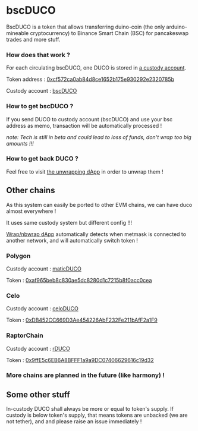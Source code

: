 # bscDUCO
BscDUCO is a token that allows transferring duino-coin (the only arduino-mineable cryptocurrency) to Binance Smart Chain (BSC) for pancakeswap trades and more stuff.


### How does that work ?
For each circulating bscDUCO, one DUCO is stored in [a custody account](https://explorer.duinocoin.com/?search=bscDUCO).

Token address : [0xcf572ca0ab84d8ce1652b175e930292e2320785b](https://bscscan.com/token/0xcf572ca0ab84d8ce1652b175e930292e2320785b)

Custody account : [bscDUCO](https://explorer.duinocoin.com/?search=bscDUCO)


### How to get bscDUCO ?
If you send DUCO to custody account (bscDUCO) and use your bsc address as memo, transaction will be automatically processed !

*note: Tech is still in beta and could lead to loss of funds, don't wrap too big amounts !!!*

### How to get back DUCO ?
Feel free to visit [the unwrapping dApp](https://bsc.duinocoin.com/) in order to unwrap them !


## Other chains
As this system can easily be ported to other EVM chains, we can have duco almost everywhere !

It uses same custody system but different config !!!

[Wrap/nbwrap dApp](https://bsc.duinocoin.com/) automatically detects when metmask is connected to another network, and will automatically switch token !

### Polygon
Custody account : [maticDUCO](https://explorer.duinocoin.com/?search=maticDUCO)

Token : [0xaf965beb8c830ae5dc8280d1c7215b8f0acc0cea](https://polygonscan.com/token/0xaf965beb8c830ae5dc8280d1c7215b8f0acc0cea)

### Celo
Custody account : [celoDUCO](https://explorer.duinocoin.com/?search=celoDUCO)

Token : [0xDB452CC669D3Ae454226AbF232Fe211bAfF2a1F9](https://explorer.celo.org/tokens/0xDB452CC669D3Ae454226AbF232Fe211bAfF2a1F9/)

### RaptorChain
Custody account : [rDUCO](https://explorer.duinocoin.com/?search=rDUCO)

Token : [0x9ffE5c6EB6A8BFFF1a9a9DC07406629616c19d32](https://explorer.raptorchain.io/address/0x9ffE5c6EB6A8BFFF1a9a9DC07406629616c19d32/)


### More chains are planned in the future (like harmony) !


## Some other stuff
In-custody DUCO shall always be more or equal to token's supply. If custody is below token's supply, that means tokens are unbacked (we are not tether), and and please raise an issue immediately !
